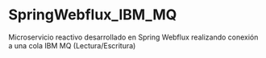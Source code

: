 # SpringWebflux_IBM_MQ
Microservicio reactivo desarrollado en Spring Webflux realizando conexión a una cola IBM MQ (Lectura/Escritura)
